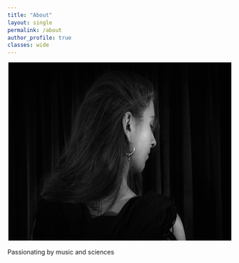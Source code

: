 ```yaml
---
title: "About"
layout: single
permalink: /about
author_profile: true
classes: wide
---
```


<p align="center">
  <img width="500" height="400" src="https://raw.githubusercontent.com/ninon-io/ninon-io.github.io/master/images/ninon_dos.jpeg">
</p>

Passionating by music and sciences 
